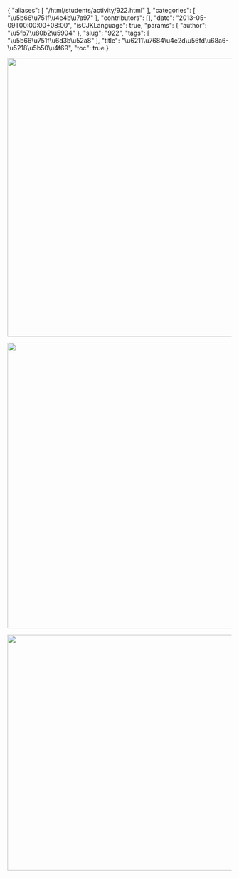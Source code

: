 {
    "aliases": [
        "/html/students/activity/922.html"
    ],
    "categories": [
        "\u5b66\u751f\u4e4b\u7a97"
    ],
    "contributors": [],
    "date": "2013-05-09T00:00:00+08:00",
    "isCJKLanguage": true,
    "params": {
        "author": "\u5fb7\u80b2\u5904"
    },
    "slug": "922",
    "tags": [
        "\u5b66\u751f\u6d3b\u52a8"
    ],
    "title": "\u6211\u7684\u4e2d\u56fd\u68a6-\u5218\u5b50\u4f69",
    "toc": true
}

<img
    src="https://cdn.tfls.online/mirror/full/c87244c3dbff31c95d68eeae19f4b427d0f8ed09.jpg"
    style="display:block;margin-left:auto;margin-right:auto;"
    decoding="async"
    fetchpriority="auto"
    loading="lazy"
    height="627"
    width="567"
/>


<img
    src="https://cdn.tfls.online/mirror/full/ed23b4e0cf11b38b730e4dc239260eabd2fea9c7.jpg"
    style="display:block;margin-left:auto;margin-right:auto;"
    decoding="async"
    fetchpriority="auto"
    loading="lazy"
    height="643"
    width="568"
/>


<img
    src="https://cdn.tfls.online/mirror/full/cc23f9c6af917e1a80a3220fbb1cb479f4a5c9d0.jpg"
    style="display:block;margin-left:auto;margin-right:auto;"
    decoding="async"
    fetchpriority="auto"
    loading="lazy"
    height="531"
    width="565"
/>

